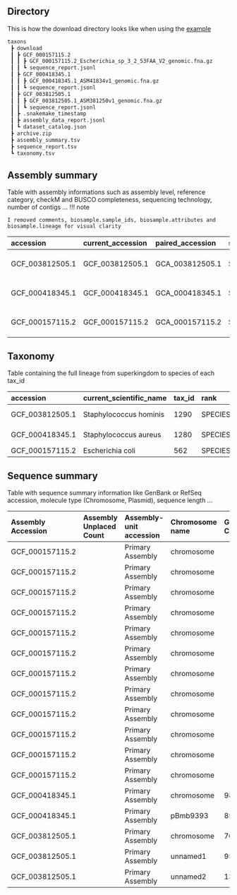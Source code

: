 ## Directory
This is how the download directory looks like when using the [example](./inputs.md/#taxa-table)
``` sh
taxons
 ┣ download
 ┃ ┣ GCF_000157115.2
 ┃ ┃ ┣ GCF_000157115.2_Escherichia_sp_3_2_53FAA_V2_genomic.fna.gz
 ┃ ┃ ┗ sequence_report.jsonl
 ┃ ┣ GCF_000418345.1
 ┃ ┃ ┣ GCF_000418345.1_ASM41834v1_genomic.fna.gz
 ┃ ┃ ┗ sequence_report.jsonl
 ┃ ┣ GCF_003812505.1
 ┃ ┃ ┣ GCF_003812505.1_ASM381250v1_genomic.fna.gz
 ┃ ┃ ┗ sequence_report.jsonl
 ┃ ┣ .snakemake_timestamp
 ┃ ┣ assembly_data_report.jsonl
 ┃ ┗ dataset_catalog.json
 ┣ archive.zip
 ┣ assembly_summary.tsv
 ┣ sequence_report.tsv
 ┗ taxonomy.tsv
```

## Assembly summary
Table with assembly informations such as assembly level, reference category, checkM and BUSCO completeness, sequencing technology, number of contigs ...
!!! note

    I removed comments, biosample.sample_ids, biosample.attributes and biosample.lineage for visual clarity

| accession       | current_accession | paired_accession | source_database        | annotation_info.method                          | annotation_info.name                               | annotation_info.pipeline                           | annotation_info.provider | annotation_info.release_date | annotation_info.software_version | annotation_info.stats.gene_counts.non_coding | annotation_info.stats.gene_counts.protein_coding | annotation_info.stats.gene_counts.pseudogene | annotation_info.stats.gene_counts.total | assembly_level  | assembly_method                        | assembly_name               | assembly_status | assembly_type | bioproject_accession | biosample.accession | biosample.bioprojects          | biosample.description.organism_name | biosample.description.tax_id | biosample.description.title                                              | biosample.last_updated  | biosample.models | biosample.owner.contacts | biosample.owner.name            | biosample.package | biosample.publication_date | biosample.status.status | biosample.status.when   | biosample.submission_date | paired_assembly.accession | paired_assembly.annotation_name                    | paired_assembly.status | refseq_category       | release_date | sequencing_tech     | submitter                       | contig_l50 | contig_n50 | gc_count | gc_percent | genome_coverage | number_of_component_sequences | number_of_contigs | number_of_scaffolds | scaffold_l50 | scaffold_n50 | total_number_of_chromosomes | total_sequence_length | total_ungapped_length | average_nucleotide_identity.best_ani_match.ani | average_nucleotide_identity.best_ani_match.assembly | average_nucleotide_identity.best_ani_match.assembly_coverage | average_nucleotide_identity.best_ani_match.category | average_nucleotide_identity.best_ani_match.organism_name | average_nucleotide_identity.best_ani_match.type_assembly_coverage | average_nucleotide_identity.category | average_nucleotide_identity.comment | average_nucleotide_identity.match_status | average_nucleotide_identity.submitted_ani_match.ani | average_nucleotide_identity.submitted_ani_match.assembly | average_nucleotide_identity.submitted_ani_match.assembly_coverage | average_nucleotide_identity.submitted_ani_match.category | average_nucleotide_identity.submitted_ani_match.organism_name | average_nucleotide_identity.submitted_ani_match.type_assembly_coverage | average_nucleotide_identity.submitted_organism | average_nucleotide_identity.submitted_species | average_nucleotide_identity.taxonomy_check_status | checkm_info.checkm_marker_set | checkm_info.checkm_marker_set_rank | checkm_info.checkm_species_tax_id | checkm_info.checkm_version | checkm_info.completeness | checkm_info.completeness_percentile | checkm_info.contamination | infraspecific_names.strain | organism_name          | tax_id | biosample.description.comment | common_name | wgs_info.master_wgs_url                             | wgs_info.wgs_contigs_url                       | wgs_info.wgs_project_accession | path                                                                                |
| :-------------- | :---------------- | :--------------- | :--------------------- | :---------------------------------------------- | :------------------------------------------------- | :------------------------------------------------- | :----------------------- | :--------------------------- | :------------------------------- | :------------------------------------------- | :----------------------------------------------- | :------------------------------------------- | :-------------------------------------- | :-------------- | :------------------------------------- | :-------------------------- | :-------------- | :------------ | :------------------- | :------------------ | :----------------------------- | :---------------------------------- | :--------------------------- | :----------------------------------------------------------------------- | :---------------------- | :--------------- | :----------------------- | :------------------------------ | :---------------- | :------------------------- | :---------------------- | :---------------------- | :------------------------ | :------------------------ | :------------------------------------------------- | :--------------------- | :-------------------- | :----------- | :------------------ | :------------------------------ | :--------- | :--------- | :------- | :--------- | :-------------- | :---------------------------- | :---------------- | :------------------ | :----------- | :----------- | :-------------------------- | :-------------------- | :-------------------- | :--------------------------------------------- | :-------------------------------------------------- | :----------------------------------------------------------- | :-------------------------------------------------- | :------------------------------------------------------- | :---------------------------------------------------------------- | :----------------------------------- | :---------------------------------- | :--------------------------------------- | :-------------------------------------------------- | :------------------------------------------------------- | :---------------------------------------------------------------- | :------------------------------------------------------- | :------------------------------------------------------------ | :--------------------------------------------------------------------- | :--------------------------------------------- | :-------------------------------------------- | :------------------------------------------------ | :---------------------------- | :--------------------------------- | :-------------------------------- | :------------------------- | :----------------------- | :---------------------------------- | :------------------------ | :------------------------- | :--------------------- | :----- | :---------------------------- | :---------- | :-------------------------------------------------- | :--------------------------------------------- | :----------------------------- | :---------------------------------------------------------------------------------- |
| GCF_003812505.1 | GCF_003812505.1   | GCA_003812505.1  | SOURCE_DATABASE_REFSEQ | Best-placed reference protein set; GeneMarkS-2+ | NCBI Prokaryotic Genome Annotation Pipeline (PGAP) | NCBI Prokaryotic Genome Annotation Pipeline (PGAP) | NCBI RefSeq              | 2023-03-24                   | 6.4                              | 85                                           | 2141                                             | 34                                           | 2260                                    | Complete Genome | SMRT v. 2.3.0, HGAP v. 3.0             | ASM381250v1                 | current         | haploid       | PRJNA231221          | SAMN10163251        | [{'accession': 'PRJNA231221'}] | Staphylococcus hominis              | 1290                         | Pathogen: clinical or host-associated sample from Staphylococcus hominis | 2019-05-14T13:08:20.304 | ['Pathogen.cl']  | [{}]                     | US Food and Drug Administration | Pathogen.cl.1.0   | 2018-10-02T00:00:00.000    | live                    | 2018-10-02T12:23:11.101 | 2018-10-02T12:23:11.100   | GCA_003812505.1           | NCBI Prokaryotic Genome Annotation Pipeline (PGAP) | current                | representative genome | 2018-11-21   | PacBio; Illumina    | US Food and Drug Administration | 1          | 2220494    | 713682   | 31.5       | 19.6x           | 3                             | 3                 | 3                   | 1            | 2220494      | 3.0                         | 2257431               | 2257431               | 99.99                                          | GCA_900458635.1                                     | 98.99                                                        | type                                                | Staphylococcus hominis                                   | 99.01                                                             | category_na                          | na                                  | species_match                            | 99.99                                               | GCA_900458635.1                                          | 98.99                                                             | type                                                     | Staphylococcus hominis                                        | 99.01                                                                  | Staphylococcus hominis                         | Staphylococcus hominis                        | OK                                                | Staphylococcus hominis        | species                            | 1290                              | v1.2.2                     | 90.97                    | 58.15603                            | 2.63                      | FDAARGOS_575               | Staphylococcus hominis | 1290   | na                            | na          | na                                                  | na                                             | na                             | /path/to/GCF_003812505.1/GCF_003812505.1_ASM381250v1_genomic.fna.gz                 |
| GCF_000418345.1 | GCF_000418345.1   | GCA_000418345.1  | SOURCE_DATABASE_REFSEQ | Best-placed reference protein set; GeneMarkS-2+ | NCBI Prokaryotic Genome Annotation Pipeline (PGAP) | NCBI Prokaryotic Genome Annotation Pipeline (PGAP) | NCBI RefSeq              | 2023-12-14                   | 6.6                              | 80                                           | 2825                                             | 109                                          | 3014                                    | Complete Genome | Newbler v. 2.5.3; Celera software v.7  | ASM41834v1                  | current         | haploid       | PRJNA196937          | SAMN02603524        | [{'accession': 'PRJNA196937'}] | Staphylococcus aureus Bmb9393       | 1321369                      | Sample from Staphylococcus aureus Bmb9393                                | 2015-05-18T13:18:49.507 | ['Generic']      | na                       | NCBI                            | Generic.1.0       | 2014-01-30T14:21:36.850    | live                    | 2014-01-30T14:21:36.850 | 2014-01-30T14:21:36.850   | GCA_000418345.1           | Annotation submitted by LNCC                       | current                | na                    | 2013-07-05   | 454 GS FLX Titanium | LNCC                            | 1          | 2980548    | 981903   | 33.0       | 25.0x           | 2                             | 2                 | 2                   | 1            | 2980548      | 2.0                         | 2983456               | 2983456               | 99.47                                          | GCA_006364675.1                                     | 89.23                                                        | type                                                | Staphylococcus aureus                                    | 95.52                                                             | category_na                          | na                                  | species_match                            | 99.47                                               | GCA_006364675.1                                          | 89.23                                                             | type                                                     | Staphylococcus aureus                                         | 95.52                                                                  | Staphylococcus aureus                          | Staphylococcus aureus                         | OK                                                | Staphylococcus aureus         | species                            | 1280                              | v1.2.2                     | 98.37                    | 55.30531                            | 0.47                      | Bmb9393                    | Staphylococcus aureus  | 1280   | na                            | na          | na                                                  | na                                             | na                             | /path/to/GCF_000418345.1/GCF_000418345.1_ASM41834v1_genomic.fna.gz                  |
| GCF_000157115.2 | GCF_000157115.2   | GCA_000157115.2  | SOURCE_DATABASE_REFSEQ | Best-placed reference protein set; GeneMarkS-2+ | NCBI Prokaryotic Genome Annotation Pipeline (PGAP) | NCBI Prokaryotic Genome Annotation Pipeline (PGAP) | NCBI RefSeq              | 2023-05-18                   | 6.5                              | 98                                           | 4773                                             | 265                                          | 5136                                    | Scaffold        | Newbler v. 2.0.0-PreRelease-04/10/2008 | Escherichia_sp_3_2_53FAA_V2 | current         | haploid       | PRJNA32465           | SAMN02463704        | [{}]                           | Escherichia coli                    | 562                          | MIGS Cultured Bacterial/Archaeal sample from Escherichia coli            | 2019-05-16T02:06:52.537 | ['MIGS.ba']      | na                       | NCBI                            | MIGS.ba.6.0       | 2013-12-18T00:00:00.000    | live                    | 2013-12-18T12:35:26     | 2013-12-18T11:11:28.597   | GCA_000157115.2           | Annotation submitted by Broad Institute            | current                | na                    | 2015-07-15   | 454                 | Broad Institute                 | 8          | 213698     | 2600342  | 50.5       | 19.0x           | 104                           | 104               | 12                  | 2            | 953648       | na                          | 5153453               | 5144253               | 99.77                                          | GCA_000013265.1                                     | 93.44                                                        | claderef                                            | Escherichia coli                                         | 92.8                                                              | category_na                          | na                                  | species_match                            | 99.77                                               | GCA_000013265.1                                          | 93.44                                                             | claderef                                                 | Escherichia coli UTI89                                        | 92.8                                                                   | Escherichia coli                               | Escherichia coli                              | OK                                                | Escherichia coli              | species                            | 562                               | v1.2.2                     | 98.56                    | 27.096497                           | 0.89                      | 3_2_53FAA                  | Escherichia coli       | 562    | Keywords: GSC:MIxS;MIGS:6.0   | E. coli     | https://www.ncbi.nlm.nih.gov/nuccore/ACAC00000000.2 | https://www.ncbi.nlm.nih.gov/Traces/wgs/ACAC02 | ACAC02                         | /path/to/GCF_000157115.2/GCF_000157115.2_Escherichia_sp_3_2_53FAA_V2_genomic.fna.gz |

## Taxonomy

Table containing the full lineage from superkingdom to species of each tax_id

| accession       | current_scientific_name | tax_id | rank    | lineage_id                        | superkingdom | phylum         | class               | order            | family             | genus          | species                |
| :-------------- | :---------------------- | :----- | :------ | :-------------------------------- | :----------- | :------------- | :------------------ | :--------------- | :----------------- | :------------- | :--------------------- |
| GCF_003812505.1 | Staphylococcus hominis  | 1290   | SPECIES | 2,1239,91061,1385,90964,1279,1290 | Bacteria     | Bacillota      | Bacilli             | Bacillales       | Staphylococcaceae  | Staphylococcus | Staphylococcus hominis |
| GCF_000418345.1 | Staphylococcus aureus   | 1280   | SPECIES | 2,1239,91061,1385,90964,1279,1280 | Bacteria     | Bacillota      | Bacilli             | Bacillales       | Staphylococcaceae  | Staphylococcus | Staphylococcus aureus  |
| GCF_000157115.2 | Escherichia coli        | 562    | SPECIES | 2,1224,1236,91347,543,561,562     | Bacteria     | Pseudomonadota | Gammaproteobacteria | Enterobacterales | Enterobacteriaceae | Escherichia    | Escherichia coli       |

## Sequence summary

Table with sequence summary information like GenBank or RefSeq accession, molecule type (Chromosome, Plasmid), sequence length ...

| Assembly Accession | Assembly Unplaced Count | Assembly-unit accession | Chromosome name | GC Count | GC Percent | GenBank seq accession | Molecule type | Ordering | RefSeq seq accession | Role               | Seq length | UCSC style name | Unlocalized Count |
| :----------------- | :---------------------- | :---------------------- | :-------------- | :------- | :--------- | :-------------------- | :------------ | :------- | :------------------- | :----------------- | :--------- | :-------------- | :---------------- |
| GCF_000157115.2    |                         | Primary Assembly        | chromosome      |          |            | KQ235739.1            | Chromosome    |          | NZ_KQ235739.1        | unplaced-scaffold  | 953648     |                 |                   |
| GCF_000157115.2    |                         | Primary Assembly        | chromosome      |          |            | KQ235740.1            | Chromosome    |          | NZ_KQ235740.1        | unplaced-scaffold  | 35389      |                 |                   |
| GCF_000157115.2    |                         | Primary Assembly        | chromosome      |          |            | KQ235741.1            | Chromosome    |          | NZ_KQ235741.1        | unplaced-scaffold  | 782863     |                 |                   |
| GCF_000157115.2    |                         | Primary Assembly        | chromosome      |          |            | KQ235742.1            | Chromosome    |          | NZ_KQ235742.1        | unplaced-scaffold  | 4343       |                 |                   |
| GCF_000157115.2    |                         | Primary Assembly        | chromosome      |          |            | KQ235743.1            | Chromosome    |          | NZ_KQ235743.1        | unplaced-scaffold  | 5458       |                 |                   |
| GCF_000157115.2    |                         | Primary Assembly        | chromosome      |          |            | KQ235744.1            | Chromosome    |          | NZ_KQ235744.1        | unplaced-scaffold  | 176042     |                 |                   |
| GCF_000157115.2    |                         | Primary Assembly        | chromosome      |          |            | KQ235745.1            | Chromosome    |          | NZ_KQ235745.1        | unplaced-scaffold  | 529000     |                 |                   |
| GCF_000157115.2    |                         | Primary Assembly        | chromosome      |          |            | KQ235746.1            | Chromosome    |          | NZ_KQ235746.1        | unplaced-scaffold  | 2543925    |                 |                   |
| GCF_000157115.2    |                         | Primary Assembly        | chromosome      |          |            | KQ235747.1            | Chromosome    |          | NZ_KQ235747.1        | unplaced-scaffold  | 1815       |                 |                   |
| GCF_000157115.2    |                         | Primary Assembly        | chromosome      |          |            | KQ235748.1            | Chromosome    |          | NZ_KQ235748.1        | unplaced-scaffold  | 1451       |                 |                   |
| GCF_000157115.2    |                         | Primary Assembly        | chromosome      |          |            | KQ235749.1            | Chromosome    |          | NZ_KQ235749.1        | unplaced-scaffold  | 113382     |                 |                   |
| GCF_000157115.2    |                         | Primary Assembly        | chromosome      |          |            | KQ235750.1            | Chromosome    |          | NZ_KQ235750.1        | unplaced-scaffold  | 6137       |                 |                   |
| GCF_000418345.1    |                         | Primary Assembly        | chromosome      | 981048   |            | CP005288.1            | Chromosome    |          | NC_021670.1          | assembled-molecule | 2980548    |                 |                   |
| GCF_000418345.1    |                         | Primary Assembly        | pBmb9393        | 855      |            | CP005289.1            | Plasmid       |          | NC_021657.1          | assembled-molecule | 2908       |                 |                   |
| GCF_003812505.1    |                         | Primary Assembly        | chromosome      | 702792   |            | CP033732.1            | Chromosome    |          | NZ_CP033732.1        | assembled-molecule | 2220494    |                 |                   |
| GCF_003812505.1    |                         | Primary Assembly        | unnamed1        | 9555     |            | CP033731.1            | Plasmid       |          | NZ_CP033731.1        | assembled-molecule | 32498      |                 |                   |
| GCF_003812505.1    |                         | Primary Assembly        | unnamed2        | 1335     |            | CP033733.1            | Plasmid       |          | NZ_CP033733.1        | assembled-molecule | 4439       |                 |                   |		